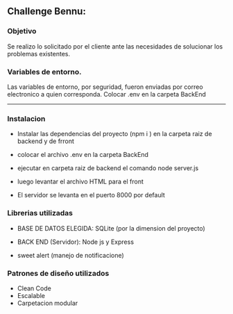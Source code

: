 

## Challenge Bennu: 
 

### Objetivo
Se realizo lo solicitado por el cliente ante las necesidades de solucionar los problemas existentes.


### Variables de entorno.
Las variables de entorno, por seguridad, fueron enviadas por correo electronico a quien corresponda.
Colocar .env en la carpeta BackEnd



--- 

### Instalacion
- Instalar las dependencias del proyecto (npm i ) en la carpeta raiz de backend y de frront 
- colocar el archivo .env en la carpeta BackEnd
- ejecutar en carpeta raiz de backend el comando node server.js
- luego levantar el archivo HTML para el front

- El servidor se levanta  en el puerto 8000 por default

 

### Librerias utilizadas

- BASE DE DATOS ELEGIDA: SQLite (por la dimension del proyecto)

- BACK END (Servidor): Node js  y Express

- sweet alert (manejo de notificacione)


 
### Patrones de diseño utilizados

- Clean Code
- Escalable
- Carpetacion modular


